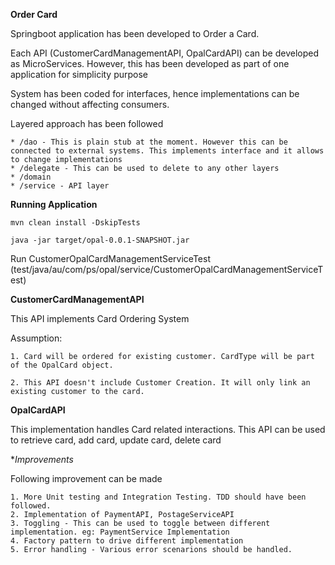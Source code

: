 **Order Card**

Springboot application has been developed to Order a Card. 

Each API (CustomerCardManagementAPI, OpalCardAPI) can be developed as MicroServices. However, this has been developed as part of one application for simplicity purpose

System has been coded for interfaces, hence implementations can be changed without affecting consumers.

Layered approach has been followed
    
    * /dao - This is plain stub at the moment. However this can be connected to external systems. This implements interface and it allows to change implementations
    * /delegate - This can be used to delete to any other layers
    * /domain
    * /service - API layer
    


**Running Application**

`mvn clean install -DskipTests`

`java -jar target/opal-0.0.1-SNAPSHOT.jar`

Run CustomerOpalCardManagementServiceTest (test/java/au/com/ps/opal/service/CustomerOpalCardManagementServiceTest)

**CustomerCardManagementAPI**

This API implements Card Ordering System


Assumption:
    
    1. Card will be ordered for existing customer. CardType will be part of the OpalCard object. 
    
    2. This API doesn't include Customer Creation. It will only link an existing customer to the card. 

**OpalCardAPI**

This implementation handles Card related interactions. 
This API can be used to retrieve card, add card, update card, delete card

**Improvements*

Following improvement can be made

    1. More Unit testing and Integration Testing. TDD should have been followed.
    2. Implementation of PaymentAPI, PostageServiceAPI
    3. Toggling - This can be used to toggle between different implementation. eg: PaymentService Implementation
    4. Factory pattern to drive different implementation
    5. Error handling - Various error scenarions should be handled. 


